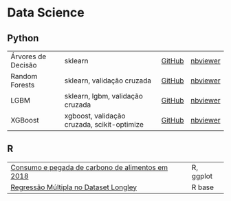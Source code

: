 # Data Science

## Python

<table>
 <tr>
  <td>Árvores de Decisão</td>
  <td>sklearn</td>
  <td><a href="/notebooks/01_arvore_decisao.ipynb">GitHub</a></td>
  <td><a href="https://nbviewer.jupyter.org/github/jhklarcher/data-science/blob/master/notebooks/01_arvore_decisao.ipynb">nbviewer</a></td>
 </tr>
 <tr>
  <td>Random Forests</td>
  <td>sklearn, validação cruzada</td>
  <td><a href="/notebooks/02_random_forest.ipynb">GitHub</a></td>
  <td><a href="https://nbviewer.jupyter.org/github/jhklarcher/data-science/blob/master/notebooks/02_random_forest.ipynb">nbviewer</a></td>
 </tr>
 <tr>
  <td>LGBM</td>
  <td>sklearn, lgbm, validação cruzada</td>
  <td><a href="/notebooks/03_LGBM.ipynb">GitHub</a></td>
  <td><a href="https://nbviewer.jupyter.org/github/jhklarcher/data-science/blob/master/notebooks/03_LGBM.ipynb">nbviewer</a></td>
  </tr>
   <td>XGBoost</td>
  <td>xgboost, validação cruzada, scikit-optimize</td>
  <td><a href="/notebooks/04_xgboost.ipynb">GitHub</a></td>
  <td><a href="https://nbviewer.jupyter.org/github/jhklarcher/data-science/blob/master/notebooks/04_xgboost.ipynb">nbviewer</a></td>
  </tr>
</table>

## R

<table>
 <tr>
  <td><a href="https://jhklarcher.github.io/posts/2020-03-26-food-consumption-and-carbon-footprint-in-2018/">Consumo e pegada de carbono de alimentos em 2018</a></td>
  <td>R, ggplot</td>
 </tr>
  <tr>
  <td><a href="https://jhklarcher.github.io/posts/2020-03-27-regressao-multipla-longley/">Regressão Múltipla no Dataset Longley</a></td>
  <td>R base</td>
 </tr>
</table>

